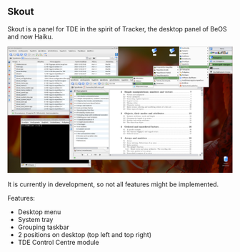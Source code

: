 Skout
-----

Skout is a panel for TDE in the spirit of Tracker, the desktop panel of BeOS and now Haiku.

![Screenshot of Skout in top right corner of TDE](doc/screenshot.png)

It is currently in development, so not all features might be implemented.

Features:
* Desktop menu
* System tray
* Grouping taskbar
* 2 positions on desktop (top left and top right)
* TDE Control Centre module
